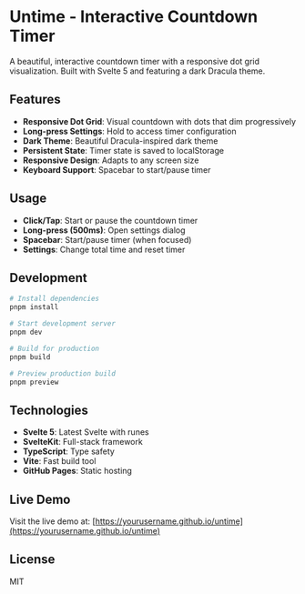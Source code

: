 # Untime - Interactive Countdown Timer

A beautiful, interactive countdown timer with a responsive dot grid visualization. Built with Svelte 5 and featuring a dark Dracula theme.

## Features

- **Responsive Dot Grid**: Visual countdown with dots that dim progressively
- **Long-press Settings**: Hold to access timer configuration
- **Dark Theme**: Beautiful Dracula-inspired dark theme
- **Persistent State**: Timer state is saved to localStorage
- **Responsive Design**: Adapts to any screen size
- **Keyboard Support**: Spacebar to start/pause timer

## Usage

- **Click/Tap**: Start or pause the countdown timer
- **Long-press (500ms)**: Open settings dialog
- **Spacebar**: Start/pause timer (when focused)
- **Settings**: Change total time and reset timer

## Development

```bash
# Install dependencies
pnpm install

# Start development server
pnpm dev

# Build for production
pnpm build

# Preview production build
pnpm preview
```

## Technologies

- **Svelte 5**: Latest Svelte with runes
- **SvelteKit**: Full-stack framework
- **TypeScript**: Type safety
- **Vite**: Fast build tool
- **GitHub Pages**: Static hosting

## Live Demo

Visit the live demo at: [https://yourusername.github.io/untime](https://yourusername.github.io/untime)

## License

MIT

